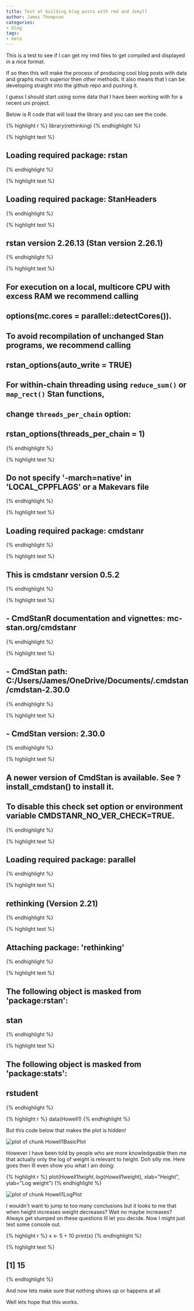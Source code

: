 ```yaml
---
title: Test of building blog posts with rmd and Jekyll
author: James Thompson
categories:
- blog
tags:
- meta
---
```


This is a test to see if I can get my rmd files to get compiled and displayed in a nice format.

If so then this will make the process of producing cool blog posts with data and graphs much superior then other methods. It also means that I can be developing straight into the github repo and pushing it.

I guess I should start using some data that I have been working with for a recent uni project.

Below is R code that will load the library and you can see the code.

{% highlight r %}
library(rethinking)
{% endhighlight %}



{% highlight text %}
## Loading required package: rstan
{% endhighlight %}



{% highlight text %}
## Loading required package: StanHeaders
{% endhighlight %}



{% highlight text %}
## 
## rstan version 2.26.13 (Stan version 2.26.1)
{% endhighlight %}



{% highlight text %}
## For execution on a local, multicore CPU with excess RAM we recommend calling
## options(mc.cores = parallel::detectCores()).
## To avoid recompilation of unchanged Stan programs, we recommend calling
## rstan_options(auto_write = TRUE)
## For within-chain threading using `reduce_sum()` or `map_rect()` Stan functions,
## change `threads_per_chain` option:
## rstan_options(threads_per_chain = 1)
{% endhighlight %}



{% highlight text %}
## Do not specify '-march=native' in 'LOCAL_CPPFLAGS' or a Makevars file
{% endhighlight %}



{% highlight text %}
## Loading required package: cmdstanr
{% endhighlight %}



{% highlight text %}
## This is cmdstanr version 0.5.2
{% endhighlight %}



{% highlight text %}
## - CmdStanR documentation and vignettes: mc-stan.org/cmdstanr
{% endhighlight %}



{% highlight text %}
## - CmdStan path: C:/Users/James/OneDrive/Documents/.cmdstan/cmdstan-2.30.0
{% endhighlight %}



{% highlight text %}
## - CmdStan version: 2.30.0
{% endhighlight %}



{% highlight text %}
## 
## A newer version of CmdStan is available. See ?install_cmdstan() to install it.
## To disable this check set option or environment variable CMDSTANR_NO_VER_CHECK=TRUE.
{% endhighlight %}



{% highlight text %}
## Loading required package: parallel
{% endhighlight %}



{% highlight text %}
## rethinking (Version 2.21)
{% endhighlight %}



{% highlight text %}
## 
## Attaching package: 'rethinking'
{% endhighlight %}



{% highlight text %}
## The following object is masked from 'package:rstan':
## 
##     stan
{% endhighlight %}



{% highlight text %}
## The following object is masked from 'package:stats':
## 
##     rstudent
{% endhighlight %}



{% highlight r %}
data(Howell1)
{% endhighlight %}

But this code below that makes the plot is hidden!

![plot of chunk Howell1BasicPlot](figure/./_posts/2022-08-21-jekyll-with-rmd-test/Howell1BasicPlot-1.png)

However I have been told by people who are more knowledgeable then me that actually only the log of weight is relevant to height. Doh silly me. Here goes then Ill even show you what I am doing:

{% highlight r %}
plot(Howell1$height, log(Howell1$weight), xlab="Height", ylab="Log weight")
{% endhighlight %}

![plot of chunk Howell1LogPlot](figure/./_posts/2022-08-21-jekyll-with-rmd-test/Howell1LogPlot-1.png)

I wouldn't want to jump to too many conclusions but it looks to me that when height increases weight decreases? Wait no maybe increases? Always get stumped on these questions Ill let you decide. Now I might just test some console out.

{% highlight r %}
x <- 5 + 10
print(x)
{% endhighlight %}



{% highlight text %}
## [1] 15
{% endhighlight %}

And now lets make sure that nothing shows up or happens at all



Well lets hope that this works.
